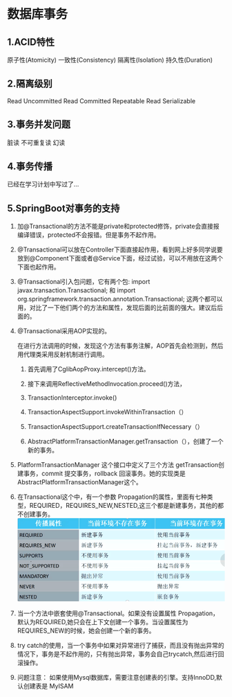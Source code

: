 # 数据库事务
## 1.ACID特性
原子性(Atomicity)
一致性(Consistency)
隔离性(Isolation)
持久性(Duration)

## 2.隔离级别
Read Uncommitted
Read Committed
Repeatable Read
Serializable

## 3.事务并发问题
脏读
不可重复读
幻读

## 4.事务传播
已经在学习计划中写过了...

## 5.SpringBoot对事务的支持
1. 加@Transactional的方法不能是private和protected修饰，private会直接报编译错误，protected不会报错。但是事务不起作用。

2. @Transactional可以放在Controller下面直接起作用，看到网上好多同学说要放到@Component下面或者@Service下面，经过试验，可以不用放在这两个下面也起作用。

3. @Transactional引入包问题，它有两个包: import javax.transaction.Transactional; 和 import org.springframework.transaction.annotation.Transactional; 这两个都可以用，对比了一下他们两个的方法和属性，发现后面的比前面的强大。建议后后面的。

4. @Transactional采用AOP实现的。

    在进行方法调用的时候，发现这个方法有事务注解，AOP首先会检测到，然后用代理类采用反射机制进行调用。

    1. 首先调用了CglibAopProxy.intercept()方法。

    2. 接下来调用ReflectiveMethodInvocation.proceed()方法，

    3. TransactionInterceptor.invoke()

    4. TransactionAspectSupport.invokeWithinTransaction（）

    5. TransactionAspectSupport.createTransactionIfNecessary（）

    6. AbstractPlatformTransactionManager.getTransaction（），创建了一个新的事务。

5. PlatformTransactionManager 这个接口中定义了三个方法 getTransaction创建事务，commit 提交事务，rollback 回滚事务。她的实现类是 AbstractPlatformTransactionManager这个。

6. 在Transactional这个中，有一个参数 Propagation的属性，里面有七种类型，REQUIRED，REQUIRES_NEW,NESTED,这三个都是新建事务，其他的都不创建事务。
![](01.png)
7. 当一个方法中嵌套使用@Transactional。如果没有设置属性 Propagation，默认为REQUIRED,她只会在上下文创建一个事务。当设置属性为REQUIRES_NEW的时候，她会创建一个新的事务。

8. try catch的使用，当一个事务中如果对异常进行了捕获，而且没有抛出异常的情况下，事务是不起作用的，只有抛出异常，事务会自己trycatch,然后进行回滚操作。

9. 问题注意：
如果使用Mysql数据库，需要注意创建表的引擎。支持InnoDD,默认创建表是 MyISAM





